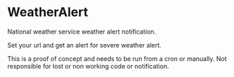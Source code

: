 # WeatherAlert
National weather service weather alert notification.

Set your url and get an alert for severe weather alert.

This is a proof of concept and needs to be run from a cron or manually.
Not responsible for lost or non working code or notification.
